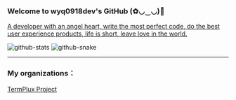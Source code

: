 ### Welcome to wyq0918dev's GitHub (✿◡‿◡)👋

[A developer with an angel heart, write the most perfect code, do the best user experience products, life is short, leave love in the world.](https://github.com/wyq0918dev/wyq0918dev/blob/main/README.md)






<picture>
  <source media="(prefers-color-scheme: dark)" srcset="https://github-readme-stats.vercel.app/api?username=mayandev&theme=dark" />
  <source media="(prefers-color-scheme: light)" srcset="https://github-readme-stats.vercel.app/api?username=wyq0918dev" />
  <img alt="github-stats" src="https://raw.githubusercontent.com/wyq0918dev/wyq0918dev/main/github-stats.svg" />
</picture>

<picture>
  <source media="(prefers-color-scheme: dark)" srcset="https://github.com/wyq0918dev/wyq0918dev/blob/output/github-contribution-grid-snake-dark.svg" />
  <source media="(prefers-color-scheme: light)" srcset="https://github.com/wyq0918dev/wyq0918dev/blob/output/github-contribution-grid-snake.svg" />
  <img alt="github-snake" src="https://raw.githubusercontent.com/wyq0918dev/wyq0918dev/output/github-snake.svg" />
</picture>

---
### My organizations：  
[TermPlux Project](https://github.com/TermPlux)  
